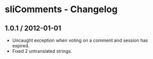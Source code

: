 # sliComments - Changelog #

## 1.0.1 / 2012-01-01 ##

  * Uncaught exception when voting on a comment and session has expired.
  * Fixed 2 untranslated strings.